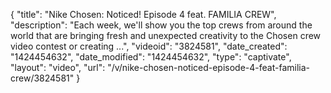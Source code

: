 {
    "title": "Nike Chosen: Noticed! Episode 4 feat. FAMILIA CREW",
    "description": "Each week, we'll show you the top crews from around the world that are bringing fresh and unexpected creativity to the Chosen crew video contest or creating ...",
    "videoid": "3824581",
    "date_created": "1424454632",
    "date_modified": "1424454632",
    "type": "captivate",
    "layout": "video",
    "url": "\/v\/nike-chosen-noticed-episode-4-feat-familia-crew\/3824581"
}